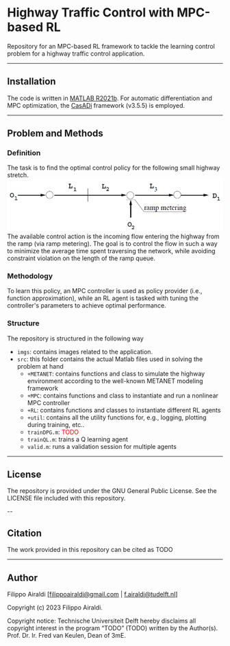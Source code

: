 # Highway Traffic Control with MPC-based RL
Repository for an MPC-based RL framework to tackle the learning control problem for a highway traffic control application. 

---
## Installation
The code is written in [MATLAB R2021b](https://www.mathworks.com/products/new_products/release2021b.html). For automatic differentiation and MPC optimization, the [CasADi](https://web.casadi.org/) framework (v3.5.5) is employed.

---
## Problem and Methods

### Definition
The task is to find the optimal control policy for the following small highway stretch. 
![Network Image](imgs/network.png)
The available control action is the incoming flow entering the highway from the ramp (via ramp metering). The goal is to control the flow in such a way to minimize the average time spent traversing the network, while avoiding constraint violation on the length of the ramp queue.

### Methodology
To learn this policy, an MPC controller is used as policy provider (i.e., function approximation), while an RL agent is tasked with tuning the controller's parameters to achieve optimal performance. 

### Structure
The repository is structured in the following way
- `imgs`: contains images related to the application.
- `src`: this folder contains the actual Matlab files used in solving the problem at hand
    - `+METANET`: contains functions and class to simulate the highway environment according to the well-known METANET modeling framework
    - `+MPC`: contains functions and class to instantiate and run a nonlinear MPC controller 
    - `+RL`: contains functions and classes to instantiate different RL agents
    - `+util`: contains all the utility functions for, e.g., logging, plotting during training, etc..
    - `trainDPG.m`: <span style="color:red">TODO</span>
    - `trainQL.m`: trains a Q learning agent 
    - `valid.m`: runs a validation session for multiple agents

---
## License
The repository is provided under the GNU General Public License. See the LICENSE file included with this repository. 

--
## Citation
The work provided in this repository can be cited as TODO

---
## Author
Filippo Airaldi [filippoairaldi@gmail.com | f.airaldi@tudelft.nl]

Copyright (c) 2023 Filippo Airaldi.

Copyright notice: Technische Universiteit Delft hereby disclaims all copyright interest in the program “TODO” (TODO) written by the Author(s). Prof. Dr. Ir. Fred van Keulen, Dean of 3mE.
